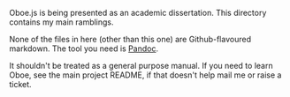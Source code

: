 Oboe.js is being presented as an academic dissertation. This directory contains my main ramblings.

None of the files in here (other than this one) are Github-flavoured markdown. The tool you need is
[Pandoc](http://johnmacfarlane.net/pandoc/).

It shouldn't be treated as a general purpose manual. If you need to learn Oboe, see the main project README,
if that doesn't help mail me or raise a ticket.
